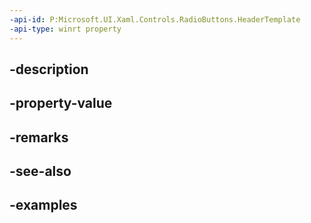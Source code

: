 ```yaml
---
-api-id: P:Microsoft.UI.Xaml.Controls.RadioButtons.HeaderTemplate
-api-type: winrt property
---
```


## -description

## -property-value

## -remarks

## -see-also

## -examples

